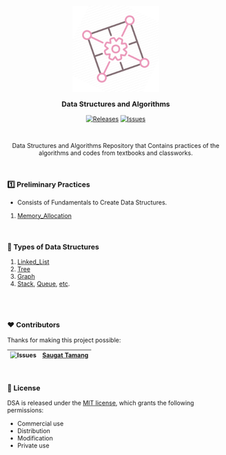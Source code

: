 <h3 align="center">
	<img src="./NOTES/Resources/DSA_icon.png" width="200" alt="Logo"/><br/>
	<img src="https://github.com/ITSURENXD/Graphics/blob/bd657f55d4a8417d32914cc0bab738200310085a/NOTES/Resources/transparent.png" height="30" width="0px"/>
	Data Structures and Algorithms
	<img src="https://github.com/ITSURENXD/Graphics/blob/bd657f55d4a8417d32914cc0bab738200310085a/NOTES/Resources/transparent.png" height="30" width="0px"/>
</h3> 
<p align="center">
	<a href="https://github.com/ITSURENXD/get_closest/releases/latest">
		<img alt="Releases" src="https://img.shields.io/github/v/release/ITSURENXD/DSA?style=for-the-badge&logo=github&color=F2CDCD&logoColor=D9E0EE&labelColor=302D41"/></a>
	<a href="https://github.com/ITSURENXD/get_closest/issues">
		<img alt="Issues" src="https://img.shields.io/github/issues/ITSURENXD/DSA?style=for-the-badge&logo=gitbook&color=B5E8E0&logoColor=D9E0EE&labelColor=302D41"></a>
</p>
&nbsp;
<p align="center">Data Structures and Algorithms Repository that Contains practices of the algorithms and codes from textbooks and classworks. </p>

&nbsp;

### 1️⃣ Preliminary Practices
- Consists of Fundamentals to Create Data Structures.
1. [Memory_Allocation](./NOTES/Memory_Allocation.md)

&nbsp;

### 🔱 Types of Data Structures
1. [Linked_List](./NOTES/Linked_List.md)
2. [Tree](./NOTES/Tree.md)
3. [Graph](./NOTES/Graph.md)
4. [Stack](./NOTES/Stack.md), [Queue](./NOTES/Queue.md), [etc](./NOTES/Miscellaneous.md).

&nbsp;
-----
### ❤️ Contributors

Thanks for making this project possible:

| <img alt="Issues" src="https://avatars.githubusercontent.com/u/42739895?v=4" width="25" height="25"> | <a href="https://github.com/ITSURENXD">Saugat Tamang</a> |
|----------------|----------------|

&nbsp;

### 📜 License

DSA is released under the [MIT license](./LICENSE), which grants the following permissions:

- Commercial use
- Distribution
- Modification
- Private use

&nbsp;
